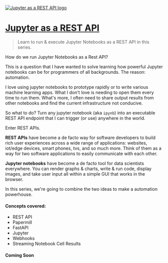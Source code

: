 [![Jupyter as a REST API logo](https://static.codingforentrepreneurs.com/media/projects/jupyter-rest-api/images/share/Jupyter_as_REST_API.jpg)](https://www.codingforentrepreneurs.com/projects/jupyter-rest-api)


# [Jupyter as a REST API](https://www.codingforentrepreneurs.com/projects/jupyter-rest-api)
> Learn to run &amp; execute Jupyter Notebooks as a REST API in this series.


How do we run Jupyter Notebooks as a Rest API?  

This is a question that I have wanted to solve learning how powerful Jupyter notebooks can be for programmers of all backgrounds. The reason: automation. 

I love using jupyter notebooks to prototype rapidly or to write various machine learning apps. What I don't love is needing to open them every time to run them. What's more, I often need to share output results from other notebooks and find the current infrastructure not conducive. 

So what to do? Turn any jupyter notebook (aka `ipynb`) into an executable REST API endpoint that I can trigger (or use) anywhere in the world.

Enter REST APIs.


**REST APIs** have become a de facto way for software developers to build rich user experiences across a wide range of applications: websites, iot/edge devices, smart phones, tvs, and so much more. Think of them as a way for two software applications to easily communicate with each other.


**Jupyter notebooks** have become a de facto tool for data scientists everywhere. You can render graphs & charts, write & run code, display images, and take user input all within a simple GUI that works in the browser.


In this series, we're going to combine the two ideas to make a automation powerhouse. 


#### Concepts covered:
- REST API
- Papermill
- FastAPI
- Jupyter
- Webhooks
- Streaming Notebook Cell Results


#### Coming Soon
